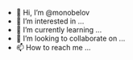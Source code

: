 - 👋 Hi, I’m @monobelov
- 👀 I’m interested in ...
- 🌱 I’m currently learning ...
- 💞️ I’m looking to collaborate on ...
- 📫 How to reach me ...

<!---
monobelov/monobelov is a ✨ special ✨ repository because its `README.md` (this file) appears on your GitHub profile.
You can click the Preview link to take a look at your changes.
--->
